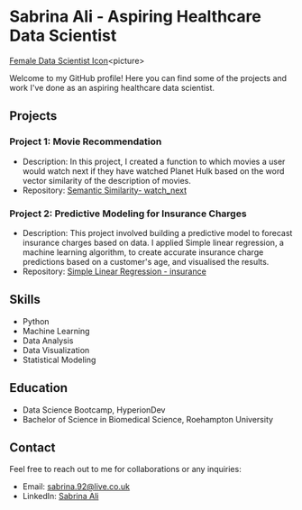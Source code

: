 # Sabrina Ali - Aspiring Healthcare Data Scientist
<picture>[Female Data Scientist Icon]([https://www.google.com/url-to-your-image.jpg](https://www.google.com/search?q=+female+data+scientist+icon&tbm=isch&ved=2ahUKEwiX-6y5uPn_AhXdsCcCHRBcBGoQ2-cCegQIABAA&oq=+female+data+scientist+icon&gs_lcp=CgNpbWcQAzIECCMQJ1DVB1i0HmDrIGgIcAB4AIABO4gBqASSAQIxMZgBAKABAaoBC2d3cy13aXotaW1nwAEB&sclient=img&ei=bl2mZJeMLt3hnsEPkLiR0AY&bih=746&biw=1536&rlz=1C1CHBF_en-GBGB1057GB1057#imgrc=WQLkwrDrr5-jtM))<picture>

Welcome to my GitHub profile! Here you can find some of the projects and work I've done as an aspiring healthcare data scientist.

## Projects

### Project 1: Movie Recommendation
- Description: In this project, I created a function to which movies a user would watch
next if they have watched Planet Hulk based on the word vector similarity of the description of movies.
- Repository: [Semantic Similarity- watch_next ](https://github.com/mssci92/finalCapstone/blob/main/watch_next.py)

### Project 2: Predictive Modeling for Insurance Charges
- Description: This project involved building a predictive model to forecast insurance charges based on data. I applied Simple linear regression, a machine learning algorithm, to create accurate insurance charge predictions based on a customer's age, and visualised the results.
- Repository: [Simple Linear Regression - insurance](https://github.com/mssci92/finalCapstone/blob/main/Simple%2Blinear%2Bregression%2Binsurance.ipynb)

## Skills

- Python
- Machine Learning
- Data Analysis
- Data Visualization
- Statistical Modeling

## Education

- Data Science Bootcamp, HyperionDev
- Bachelor of Science in Biomedical Science, Roehampton University

## Contact

Feel free to reach out to me for collaborations or any inquiries:
- Email: sabrina.92@live.co.uk
- LinkedIn: [Sabrina Ali](https://www.linkedin.com/in/sabrinaali92/)

